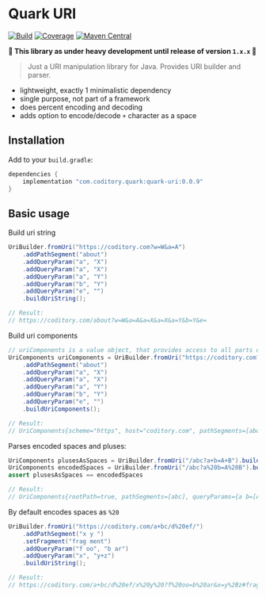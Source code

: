 # Quark URI
[![Build](https://github.com/coditory/quark-uri/actions/workflows/build.yml/badge.svg)](https://github.com/coditory/quark-uri/actions/workflows/build.yml)
[![Coverage](https://codecov.io/github/coditory/quark-uri/branch/master/graph/badge.svg?token=L6IOC9EBGO)](https://codecov.io/github/coditory/quark-uri)
[![Maven Central](https://maven-badges.herokuapp.com/maven-central/com.coditory.quark/quark-uri/badge.svg)](https://mvnrepository.com/artifact/com.coditory.quark/quark-uri)

**🚧 This library as under heavy development until release of version `1.x.x` 🚧**

> Just a URI manipulation library for Java. Provides URI builder and parser.

- lightweight, exactly 1 minimalistic dependency
- single purpose, not part of a framework
- does percent encoding and decoding
- adds option to encode/decode `+` character as a space

## Installation

Add to your `build.gradle`:

```gradle
dependencies {
    implementation "com.coditory.quark:quark-uri:0.0.9"
}
```

## Basic usage

Build uri string
```java
UriBuilder.fromUri("https://coditory.com?w=W&a=A")
    .addPathSegment("about")
    .addQueryParam("a", "X")
    .addQueryParam("a", "X")
    .addQueryParam("a", "Y")
    .addQueryParam("b", "Y")
    .addQueryParam("e", "")
    .buildUriString();

// Result:
// https://coditory.com/about?w=W&a=A&a=X&a=X&a=Y&b=Y&e=
```

Build uri components
```java
// uriComponents is a value object, that provides access to all parts of parsed uri
UriComponents uriComponents = UriBuilder.fromUri("https://coditory.com?w=W&a=A")
    .addPathSegment("about")
    .addQueryParam("a", "X")
    .addQueryParam("a", "X")
    .addQueryParam("a", "Y")
    .addQueryParam("b", "Y")
    .addQueryParam("e", "")
    .buildUriComponents();

// Result:
// UriComponents{scheme="https", host="coditory.com", pathSegments=[about], queryParams={w=[W], a=[A, X, X, Y], b=[Y], e=[]}}
```

Parses encoded spaces and pluses:
```java
UriComponents plusesAsSpaces = UriBuilder.fromUri("/abc?a+b=A+B").buildUriComponents();
UriComponents encodedSpaces = UriBuilder.fromUri("/abc?a%20b=A%20B").buildUriComponents();
assert plusesAsSpaces == encodedSpaces

// Result:
// UriComponents{rootPath=true, pathSegments=[abc], queryParams={a b=[A B]}}
```

By default encodes spaces as `%20`
```java
UriBuilder.fromUri("https://coditory.com/a+bc/d%20ef/")
    .addPathSegment("x y ")
    .setFragment("frag ment")
    .addQueryParam("f oo", "b ar")
    .addQueryParam("x", "y+z")
    .buildUriString();

// Result:
// https://coditory.com/a+bc/d%20ef/x%20y%20?f%20oo=b%20ar&x=y%2Bz#frag%20ment
```